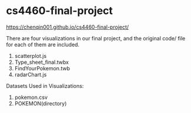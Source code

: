 # cs4460-final-project
https://chenqin001.github.io/cs4460-final-project/

There are four visualizations in our final project, and the original code/ file for each of them are included.

1. scatterplot.js
2. Type_sheet_final.twbx
3. FindYourPokemon.twb
4. radarChart.js

Datasets Used in Visualizations:

1. pokemon.csv
2. POKEMON(directory)
